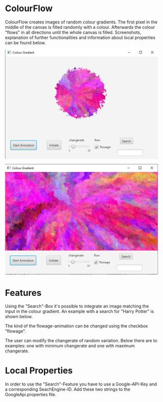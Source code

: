 # ColourFlow

ColourFlow creates images of random colour gradients. The first pixel in the middle of the canvas is filled randomly with a colour. Afterwards the colour "flows" in all directions until the whole canvas is filled. Screenshots, explanation of further functionalities and information about local properties can be found below.


![pictureOfFlow](screenshots/flow.PNG?raw=true "Screenshot during flow")

![pictureReady](screenshots/ready.PNG?raw=true "Screenshot during flow")

# Features
Using the "Search"-Box it's possible to integrate an image matching the input in the colour gradient. An example with a search for "Harry Potter" is shown below.

The kind of the flowage-animation can be changed using the checkbox "flowage". 

The user can modify the changerate of random variation. Below there are to examples: one with minimum changerate and one with maximum changerate. 

# Local Properties
In order to use the "Search"-Feature you have to use a Google-API-Key and a corresponding SeachEngine-ID. Add these two strings to the GoogleApi.properties file.
